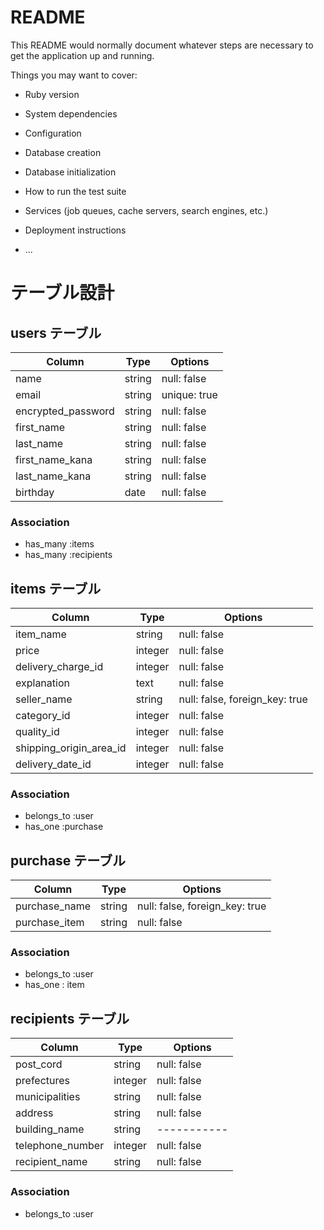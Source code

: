 # README

This README would normally document whatever steps are necessary to get the
application up and running.

Things you may want to cover:

* Ruby version

* System dependencies

* Configuration

* Database creation

* Database initialization

* How to run the test suite

* Services (job queues, cache servers, search engines, etc.)

* Deployment instructions

* ...

# テーブル設計

## users テーブル

| Column             | Type   | Options      |
| ------------------ | ------ | ------------ |
| name               | string | null: false  |
| email              | string | unique: true |
| encrypted_password | string | null: false  |
| first_name         | string | null: false  |
| last_name          | string | null: false  | 
| first_name_kana    | string | null: false  |
| last_name_kana     | string | null: false  |
| birthday           | date   | null: false  |

### Association
- has_many :items
- has_many :recipients

## items テーブル

| Column                  | Type    | Options                        |
| ----------------------- | ------- | ------------------------------ |
| item_name               | string  | null: false                    |
| price                   | integer | null: false                    |
| delivery_charge_id      | integer | null: false                    |
| explanation             | text    | null: false                    |
| seller_name             | string  | null: false, foreign_key: true |
| category_id             | integer | null: false                    |
| quality_id              | integer | null: false                    |
| shipping_origin_area_id | integer | null: false                    |
| delivery_date_id        | integer | null: false                    |

### Association
- belongs_to :user
- has_one :purchase

## purchase テーブル

| Column             | Type   | Options                        |
| ------------------ | ------ | ------------------------------ |
| purchase_name      | string | null: false, foreign_key: true |
| purchase_item      | string | null: false                    |

### Association
- belongs_to :user
- has_one : item

## recipients テーブル

| Column             | Type    | Options     |
| ------------------ | ------- | ----------- |
| post_cord          | string  | null: false |
| prefectures        | integer | null: false |
| municipalities     | string  | null: false |
| address            | string  | null: false |
| building_name      | string  | ----------- |
| telephone_number   | integer | null: false |
| recipient_name     | string  | null: false |

### Association
- belongs_to :user
